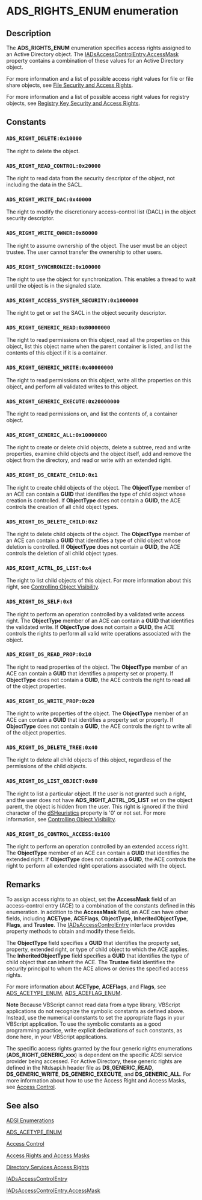 # ADS_RIGHTS_ENUM enumeration

## Description

The **ADS_RIGHTS_ENUM** enumeration specifies
access rights assigned to an Active Directory object. The
[IADsAccessControlEntry.AccessMask](https://learn.microsoft.com/windows/desktop/ADSI/iadsaccesscontrolentry-property-methods)
property contains a combination of these values for an Active Directory object.

For more information and a list of possible access right values for file or file share objects, see
[File Security and Access Rights](https://learn.microsoft.com/windows/desktop/FileIO/file-security-and-access-rights).

For more information and a list of possible access right values for registry objects, see
[Registry Key Security and Access Rights](https://learn.microsoft.com/windows/desktop/SysInfo/registry-key-security-and-access-rights).

## Constants

### `ADS_RIGHT_DELETE:0x10000`

The right to delete the object.

### `ADS_RIGHT_READ_CONTROL:0x20000`

The right to read data from the security descriptor of the object, not including the data in the SACL.

### `ADS_RIGHT_WRITE_DAC:0x40000`

The right to modify the discretionary access-control list (DACL) in the object security descriptor.

### `ADS_RIGHT_WRITE_OWNER:0x80000`

The right to assume ownership of the object. The user must be an object trustee. The user cannot transfer the ownership to other users.

### `ADS_RIGHT_SYNCHRONIZE:0x100000`

The right to use the object for synchronization. This enables a thread to wait until the object is in the signaled state.

### `ADS_RIGHT_ACCESS_SYSTEM_SECURITY:0x1000000`

The right to get or set the SACL in the object security descriptor.

### `ADS_RIGHT_GENERIC_READ:0x80000000`

The right to read permissions on this object, read all the properties on this object, list this object name when the parent container is listed, and list the contents of this object if it is a container.

### `ADS_RIGHT_GENERIC_WRITE:0x40000000`

The right to read permissions on this object, write all the properties on this object, and perform all validated writes to this object.

### `ADS_RIGHT_GENERIC_EXECUTE:0x20000000`

The right to read permissions on, and list the contents of, a container object.

### `ADS_RIGHT_GENERIC_ALL:0x10000000`

The right to create or delete child objects, delete a subtree, read and write properties, examine child objects and the object itself, add and remove the object from the directory, and read or write with an extended right.

### `ADS_RIGHT_DS_CREATE_CHILD:0x1`

The right to create child objects of the object. The **ObjectType** member of an ACE can contain a **GUID** that identifies the type of child object whose creation is controlled. If **ObjectType** does not contain a **GUID**, the ACE controls the creation of all child object types.

### `ADS_RIGHT_DS_DELETE_CHILD:0x2`

The right to delete child objects of the object. The **ObjectType** member of an ACE can contain a **GUID** that identifies a type of child object whose deletion is controlled. If **ObjectType** does not contain a **GUID**, the ACE controls the deletion of all child object types.

### `ADS_RIGHT_ACTRL_DS_LIST:0x4`

The right to list child objects of this object. For more information about this right, see [Controlling Object Visibility](https://learn.microsoft.com/windows/desktop/AD/controlling-object-visibility).

### `ADS_RIGHT_DS_SELF:0x8`

The right to perform an operation controlled by a validated write access right. The **ObjectType** member of an ACE can contain a **GUID** that identifies the validated write. If **ObjectType** does not contain a **GUID**, the ACE controls the rights to perform all valid write operations associated with the object.

### `ADS_RIGHT_DS_READ_PROP:0x10`

The right to read properties of the object. The **ObjectType** member of an ACE can contain a **GUID** that identifies a property set or property. If **ObjectType** does not contain a **GUID**, the ACE controls the right to read all of the object properties.

### `ADS_RIGHT_DS_WRITE_PROP:0x20`

The right to write properties of the object. The **ObjectType** member of an ACE can contain a **GUID** that identifies a property set or property. If **ObjectType** does not contain a **GUID**, the ACE controls the right to write all of the object properties.

### `ADS_RIGHT_DS_DELETE_TREE:0x40`

The right to delete all child objects of this object, regardless of the permissions of the child objects.

### `ADS_RIGHT_DS_LIST_OBJECT:0x80`

The right to list a particular object. If the user is not granted such a right, and the user does not have **ADS_RIGHT_ACTRL_DS_LIST** set on the object parent, the object is hidden from the user. This right is ignored if the third character of the [dSHeuristics](https://learn.microsoft.com/windows/desktop/ADSchema/a-dsheuristics) property is '0' or not set. For more information, see [Controlling Object Visibility](https://learn.microsoft.com/windows/desktop/AD/controlling-object-visibility).

### `ADS_RIGHT_DS_CONTROL_ACCESS:0x100`

The right to perform an operation controlled by an extended access right. The **ObjectType** member of an ACE can contain a **GUID** that identifies the extended right. If **ObjectType** does not contain a **GUID**, the ACE controls the right to perform all extended right operations associated with the object.

## Remarks

To assign access rights to an object, set the **AccessMask** field of an
access-control entry (ACE) to a combination of the constants defined in this enumeration. In addition to the
**AccessMask** field, an ACE can have other fields, including
**ACEType**, **ACEFlags**,
**ObjectType**, **InheritedObjectType**,
**Flags**, and **Trustee**. The
[IADsAccessControlEntry](https://learn.microsoft.com/windows/desktop/api/iads/nn-iads-iadsaccesscontrolentry) interface provides property
methods to obtain and modify these fields.

The **ObjectType** field specifies a **GUID** that
identifies the property set, property, extended right, or type of child object to which the ACE applies. The
**InheritedObjectType** field specifies a **GUID** that
identifies the type of child object that can inherit the ACE. The **Trustee** field
identifies the security principal to whom the ACE allows or denies the specified access rights.

For more information about **ACEType**, **ACEFlags**, and
**Flags**, see [ADS_ACETYPE_ENUM](https://learn.microsoft.com/windows/win32/api/iads/ne-iads-ads_acetype_enum),
[ADS_ACEFLAG_ENUM](https://learn.microsoft.com/windows/win32/api/iads/ne-iads-ads_aceflag_enum).

**Note** Because VBScript cannot read data from a type library, VBScript applications do not recognize the symbolic
constants as defined above. Instead, use the numerical constants to set the appropriate flags in your VBScript
application. To use the symbolic constants as a good programming practice, write explicit declarations of such
constants, as done here, in your VBScript applications.

The specific access rights granted by the four generic rights enumerations
(**ADS_RIGHT_GENERIC_xxx**) is dependent on the specific ADSI service provider being
accessed. For Active Directory, these generic rights are defined in the Ntdsapi.h header file as
**DS_GENERIC_READ**, **DS_GENERIC_WRITE**,
**DS_GENERIC_EXECUTE**, and **DS_GENERIC_ALL**. For more
information about how to use the Access Right and Access Masks, see
[Access Control](https://learn.microsoft.com/windows/desktop/SecAuthZ/access-control).

## See also

[ADSI Enumerations](https://learn.microsoft.com/windows/desktop/ADSI/adsi-enumerations)

[ADS_ACETYPE_ENUM](https://learn.microsoft.com/windows/win32/api/iads/ne-iads-ads_acetype_enum)

[Access Control](https://learn.microsoft.com/windows/desktop/SecAuthZ/access-control)

[Access Rights and Access Masks](https://learn.microsoft.com/windows/desktop/SecAuthZ/access-rights-and-access-masks)

[Directory Services Access Rights](https://learn.microsoft.com/windows/desktop/SecAuthZ/directory-services-access-rights)

[IADsAccessControlEntry](https://learn.microsoft.com/windows/desktop/api/iads/nn-iads-iadsaccesscontrolentry)

[IADsAccessControlEntry.AccessMask](https://learn.microsoft.com/windows/desktop/ADSI/iadsaccesscontrolentry-property-methods)